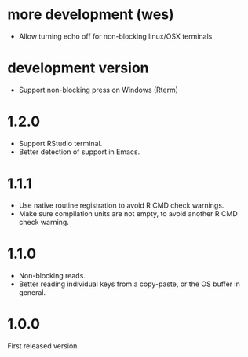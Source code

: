 # more development (wes)

- Allow turning echo off for non-blocking linux/OSX terminals

# development version

- Support non-blocking press on Windows (Rterm)

# 1.2.0

- Support RStudio terminal.
- Better detection of support in Emacs.

# 1.1.1

- Use native routine registration to avoid R CMD check warnings.
- Make sure compilation units are not empty, to avoid another R CMD check
  warning.

# 1.1.0

- Non-blocking reads.
- Better reading individual keys from a copy-paste, or the OS buffer
  in general.

# 1.0.0

First released version.
